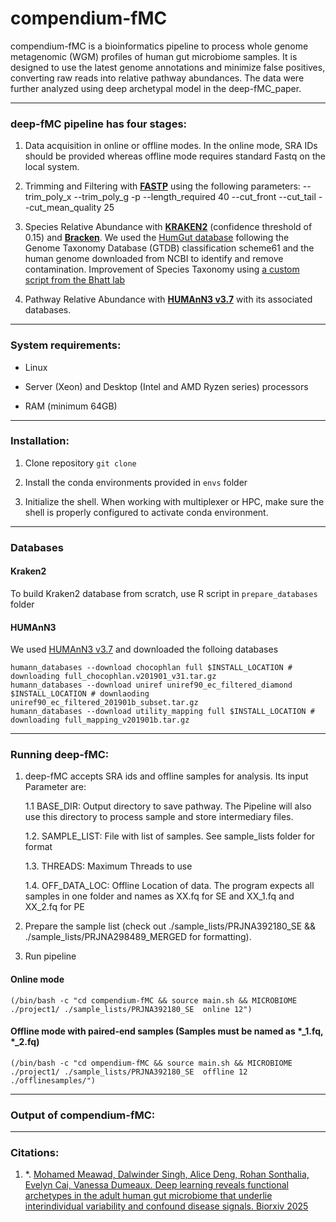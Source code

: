 # compendium-fMC #

compendium-fMC is a bioinformatics pipeline to process whole genome metagenomic (WGM) profiles of human gut microbiome samples.
It is designed to use the latest genome annotations and minimize false positives, converting raw reads into relative pathway abundances.
The data were further analyzed using deep archetypal model in the deep-fMC_paper.

------------------------
### deep-fMC pipeline has four stages:

1. Data acquisition in online or offline modes. In the online mode, SRA IDs should be provided whereas offline mode requires standard Fastq on the local system.
   
2. Trimming and Filtering with [**FASTP**](https://github.com/OpenGene/fastp) using the following parameters: --trim_poly_x --trim_poly_g -p --length_required 40 --cut_front --cut_tail --cut_mean_quality 25

3. Species Relative Abundance with [**KRAKEN2**](https://ccb.jhu.edu/software/kraken2/) (confidence threshold of 0.15) and [**Bracken**](https://ccb.jhu.edu/software/bracken/). We used the [HumGut database](https://github.com/larssnip/HumGut) following the Genome Taxonomy Database (GTDB) classification scheme61 and the human genome downloaded from NCBI to identify and remove contamination. Improvement of Species Taxonomy using [a custom script from the Bhatt lab](https://github.com/bhattlab/kraken2_classification/blob/master/scripts/improve_taxonomy.py) 
   
5. Pathway Relative Abundance with [**HUMAnN3 v3.7**](https://huttenhower.sph.harvard.edu/humann/) with its associated databases.

------------------------
### System requirements:
* Linux

* Server (Xeon) and Desktop (Intel and AMD Ryzen series) processors

* RAM (minimum 64GB)

------------------------
### Installation:
1. Clone repository ```git clone ```

2. Install the conda environments provided in `envs` folder

3. Initialize the shell. When working with multiplexer or HPC, make sure the shell is properly configured to activate conda environment.


------------------------
### Databases
#### Kraken2

To build Kraken2 database from scratch, use R script in `prepare_databases` folder

#### HUMAnN3
We used [HUMAnN3 v3.7](https://github.com/biobakery/humann/tree/v3p7) and downloaded the folloing databases 

```
humann_databases --download chocophlan full $INSTALL_LOCATION # downloading full_chocophlan.v201901_v31.tar.gz
humann_databases --download uniref uniref90_ec_filtered_diamond $INSTALL_LOCATION # downlaoding uniref90_ec_filtered_201901b_subset.tar.gz
humann_databases --download utility_mapping full $INSTALL_LOCATION # downloading full_mapping_v201901b.tar.gz
```

------------------------
### Running deep-fMC:

1. deep-fMC accepts SRA ids and offline samples for analysis. Its input Parameter are:

      1.1 BASE_DIR: Output directory to save pathway. The Pipeline will also use this directory to process sample and store intermediary files.

      1.2. SAMPLE_LIST: File with list of samples. See sample_lists folder for format
      
      1.3. THREADS: Maximum Threads to use

      1.4. OFF_DATA_LOC: Offline Location of data. The program expects all samples in one folder and names as XX.fq for SE and XX_1.fq and XX_2.fq for PE

3. Prepare the sample list (check out ./sample_lists/PRJNA392180_SE && ./sample_lists/PRJNA298489_MERGED for formatting). 

4. Run pipeline

#### Online mode

```
(/bin/bash -c "cd compendium-fMC && source main.sh && MICROBIOME ./project1/ ./sample_lists/PRJNA392180_SE  online 12")
```

#### Offline mode with paired-end samples (Samples must be named as \*_1.fq, \*_2.fq)

```
(/bin/bash -c "cd ompendium-fMC && source main.sh && MICROBIOME ./project1/ ./sample_lists/PRJNA392180_SE  offline 12 ./offlinesamples/")
```

------------------------
### Output of compendium-fMC:


------------------------
### Citations:

1. *. [Mohamed Meawad, Dalwinder Singh, Alice Deng, Rohan Sonthalia, Evelyn Cai, Vanessa Dumeaux. Deep learning reveals functional archetypes in the adult human gut microbiome that underlie interindividual variability and confound disease signals. Biorxiv 2025](https://doi.org/10.1101/2025.01.29.635381)



